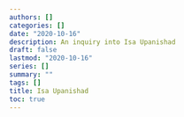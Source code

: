 ```yaml
---
authors: []
categories: []
date: "2020-10-16"
description: An inquiry into Isa Upanishad
draft: false
lastmod: "2020-10-16"
series: []
summary: ""
tags: []
title: Isa Upanishad
toc: true
---
```

